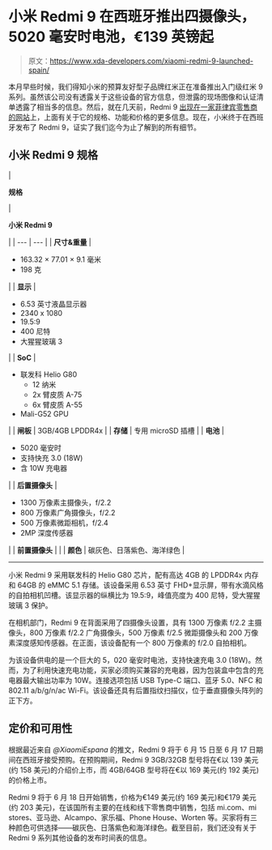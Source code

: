 # 小米 Redmi 9 在西班牙推出四摄像头，5020 毫安时电池，€139 英镑起

> 原文：<https://www.xda-developers.com/xiaomi-redmi-9-launched-spain/>

本月早些时候，我们得知小米的预算友好型子品牌红米正在准备推出入门级红米 9 系列。虽然该公司没有透露关于这些设备的官方信息，但泄露的现场图像和认证清单透露了相当多的信息。然后，就在几天前，Redmi 9 [出现在一家菲律宾零售商的网站](https://www.xda-developers.com/xiaomi-redmi-9-full-specifications-features-leak/)上，上面有关于它的规格、功能和价格的更多信息。现在，小米终于在西班牙发布了 Redmi 9，证实了我们迄今为止了解到的所有细节。

## 小米 Redmi 9 规格

| 

**规格**

 | 

**小米 Redmi 9**

 |
| --- | --- |
| **尺寸&重量** | 

*   163.32 × 77.01 × 9.1 毫米
*   198 克

 |
| **显示** | 

*   6.53 英寸液晶显示器
*   2340 x 1080
*   19.5:9
*   400 尼特
*   大猩猩玻璃 3

 |
| **SoC** | 

*   联发科 Helio G80
    *   12 纳米
    *   2x 臂皮质 A-75
    *   6x 臂皮质 A-55
*   Mali-G52 GPU

 |
| **闸板** | 3GB/4GB LPDDR4x |
| **存储** | 专用 microSD 插槽 |
| **电池** | 

*   5020 毫安时
*   支持快充 3.0 (18W)
*   含 10W 充电器

 |
| **后置摄像头** | 

*   1300 万像素主摄像头，f/2.2
*   800 万像素广角摄像头，f/2.2
*   500 万像素微距相机，f/2.4
*   2MP 深度传感器

 |
| **前置摄像头** |  |
| **颜色** | 碳灰色、日落紫色、海洋绿色 |

* * *

小米 Redmi 9 采用联发科的 Helio G80 芯片，配有高达 4GB 的 LPDDR4x 内存和 64GB 的 eMMC 5.1 存储。该设备采用 6.53 英寸 FHD+显示屏，带有水滴风格的自拍相机凹槽。该显示器的纵横比为 19.5:9，峰值亮度为 400 尼特，受大猩猩玻璃 3 保护。

在相机部门，Redmi 9 在背面采用了四摄像头设置，具有 1300 万像素 f/2.2 主摄像头，800 万像素 f/2.2 广角摄像头，500 万像素 f/2.5 微距摄像头和 200 万像素深度感知传感器。在正面，该设备配有一个 800 万像素的 f/2.0 自拍相机。

为该设备供电的是一个巨大的 5，020 毫安时电池，支持快速充电 3.0 (18W)。然而，为了利用快速充电功能，买家必须购买兼容的充电器，因为包装盒中包含的充电器最大输出功率为 10W。连接选项包括 USB Type-C 端口、蓝牙 5.0、NFC 和 802.11 a/b/g/n/ac Wi-Fi。该设备还具有后置指纹扫描仪，位于垂直摄像头阵列的正下方。

## 定价和可用性

根据最近来自 *@XiaomiEspana* 的推文，Redmi 9 将于 6 月 15 日至 6 月 17 日期间在西班牙接受预购。在预购期间，Redmi 9 3GB/32GB 型号将在€以 139 美元(约 158 美元)的介绍价上市，而 4GB/64GB 型号将在€以 169 美元(约 192 美元)的价格上市。

Redmi 9 将于 6 月 18 日开始销售，价格为€149 美元(约 169 美元)和€179 美元(约 203 美元)，在该国所有主要的在线和线下零售商中销售，包括 mi.com、mi stores、亚马逊、Alcampo、家乐福、Phone House、Worten 等。买家将有三种颜色可供选择——碳灰色、日落紫色和海洋绿色。截至目前，我们还没有关于 Redmi 9 系列其他设备的发布时间表的信息。